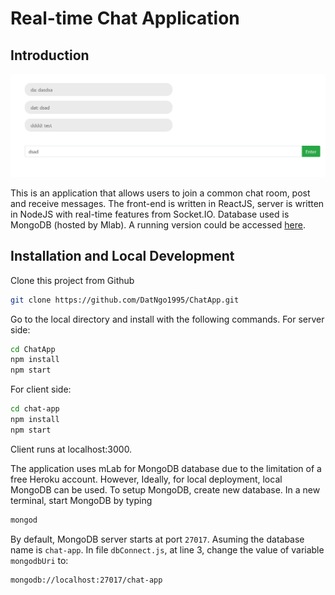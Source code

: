 #  Real-time Chat Application

## Introduction

![](Demo.png)

This is an application that allows users to join a common chat room, post and receive messages. The front-end is written in ReactJS, server is written in NodeJS with real-time features from Socket.IO. Database used is MongoDB (hosted by Mlab). A running version could be accessed [here](https://datngo-chat-app.herokuapp.com/).

## Installation and Local Development

Clone this project from Github

```sh
git clone https://github.com/DatNgo1995/ChatApp.git
```

Go to the local directory and install with the following commands.
For server side:

```sh
cd ChatApp
npm install
npm start
```

For client side:
```sh
cd chat-app
npm install
npm start
```

Client runs at localhost:3000.

The application uses mLab for MongoDB database due to the limitation of a free Heroku account. However, Ideally, for local deployment, local MongoDB can be used. 
To setup MongoDB, create new database. In a new terminal, start MongoDB by typing
```sh
mongod
```
By default, MongoDB server starts at port `27017`.
Asuming the database name is `chat-app`. In file `dbConnect.js`, at line 3, change the value of variable `mongodbUri` to:
 ```sh
mongodb://localhost:27017/chat-app
```
